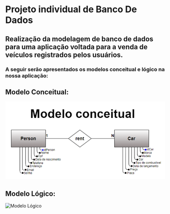 <!DOCTYPE html>
<html>
<head>
    <h1>Projeto individual de Banco De Dados</h1>
</head>
<body>

<h2>Realização da modelagem de banco de dados para uma aplicação voltada para a venda de veículos registrados pelos usuários.</h2>
<h3>A seguir serão apresentados os modelos conceitual e lógico na nossa aplicação:</h3>
<h2>Modelo Conceitual:</h2>

  <img src="Imagens/ModeloConceitualIndividual.png" alt ="Modelo Conceitual">

<h2>Modelo Lógico:</h2>

  <img src="Imagens/ModeloLógicoIndividual.png" alt ="Modelo Lógico">

</body>
</html>